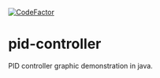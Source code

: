 [![CodeFactor](https://www.codefactor.io/repository/github/danielhpeters/pid-controller/badge/master)](https://www.codefactor.io/repository/github/danielhpeters/pid-controller/overview/master)
# pid-controller
PID controller graphic demonstration in java.
